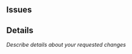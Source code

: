 <!--    Please read the Contribution Guidelines for more information about contributing    -->

## Issues


## Details
*Describe details about your requested changes*
